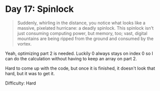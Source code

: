 # Day 17: Spinlock

> Suddenly, whirling in the distance, you notice what looks like a massive, 
> pixelated hurricane: a deadly spinlock. This spinlock isn't just consuming computing power, 
> but memory, too; vast, digital mountains are being ripped from the ground and consumed by the vortex.

Yeah, optimizing part 2 is needed. 
Luckily 0 always stays on index 0 so I can do the calculation without having to keep an array on part 2.

Hard to come up with the code, but once it is finished, it doesn't look that hard, but it was to get it.

Difficulty: Hard